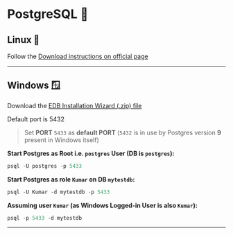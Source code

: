 # PostgreSQL 🐘

## Linux 🐧

Follow the [Download instructions on official page](https://www.postgresql.org/download/linux/ubuntu/)

---

## Windows 🪟

Download the [EDB Installation Wizard (.zip) file](https://www.enterprisedb.com/downloads/postgres-postgresql-downloads)

Default port is 5432
>Set **PORT** `5433` as **default PORT** (`5432` is in use by Postgres version **9** present in Windows itself)

**Start Postgres as Root i.e. `postgres` User (DB is `postgres`):**

```PowerShell
psql -U postgres -p 5433
```

**Start Postgres as role `Kumar` on DB `mytestdb`:**

```PowerShell
psql -U Kumar -d mytestdb -p 5433
```

**Assuming user `Kumar` (as Windows Logged-in User is also `Kumar`):**

```PowerShell
psql -p 5433 -d mytestdb
```

---

